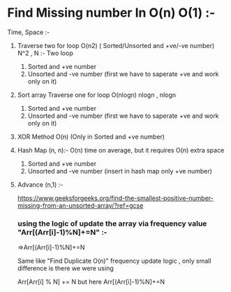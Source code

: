 # Find Missing number In O(n) O(1) :-
Time, Space :-

1. Traverse two for loop O(n2) ( Sorted/Unsorted and +ve/-ve number)
    N^2 , N :- Two loop
    1. Sorted and +ve number
    2. Unsorted and -ve number (first we have to saperate +ve and work only on it)
2. Sort array Traverse one for loop O(nlogn)
    nlogn , nlogn
    1. Sorted and +ve number
    2. Unsorted and -ve number (first we have to saperate +ve and work only on it)
3. XOR Method  O(n) (Only in Sorted and +ve number)

4. Hash Map (n, n):- O(n) time on average, but it requires O(n) extra space
    1. Sorted and +ve number
    2. Unsorted and -ve number (insert in hash map only +ve number)
5. Advance (n,1) :-

    https://www.geeksforgeeks.org/find-the-smallest-positive-number-missing-from-an-unsorted-array/?ref=gcse


    <!-- // Find the smallest positive number missing from an unsorted array | Set 1
    TimeO(n) SpaceO(1)
    You are given an unsorted array with both positive and negative elements. 
    You have to find the smallest positive number missing from the array in O(n) time 
    using constant extra space. You can modify the original array. -->

    ### using the logic of update the array via frequency value "Arr[(Arr[i]-1)%N]+=N" :-
    =>Arr[(Arr[i]-1)%N]+=N

    Same like "Find Duplicate O(n)" frequency update logic , only small difference is there we were using 

    Arr[Arr[i] % N] += N but here Arr[(Arr[i]-1)%N]+=N

    